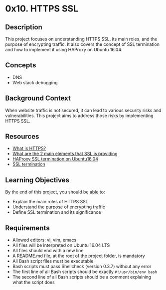 # 0x10. HTTPS SSL

## Description

This project focuses on understanding HTTPS SSL, its main roles, and the purpose of encrypting traffic. It also covers the concept of SSL termination and how to implement it using HAProxy on Ubuntu 16.04.

## Concepts

- DNS
- Web stack debugging

## Background Context

When website traffic is not secured, it can lead to various security risks and vulnerabilities. This project aims to address those risks by implementing HTTPS SSL.

## Resources

- [What is HTTPS?](https://www.cloudflare.com/learning/ssl/what-is-https/)
- [What are the 2 main elements that SSL is providing](https://www.cloudflare.com/learning/ssl/ssl-decryption-encryption/)
- [HAProxy SSL termination on Ubuntu16.04](https://www.haproxy.com/blog/haproxy-ssl-termination/)
- [SSL termination](https://en.wikipedia.org/wiki/TLS_termination_proxy)

## Learning Objectives

By the end of this project, you should be able to:

- Explain the main roles of HTTPS SSL
- Understand the purpose of encrypting traffic
- Define SSL termination and its significance

## Requirements

- Allowed editors: vi, vim, emacs
- All files will be interpreted on Ubuntu 16.04 LTS
- All files should end with a new line
- A README.md file, at the root of the project folder, is mandatory
- All Bash script files must be executable
- Bash scripts must pass Shellcheck (version 0.3.7) without any error
- The first line of all Bash scripts should be exactly `#!/usr/bin/env bash`
- The second line of all Bash scripts should be a comment explaining what the script does